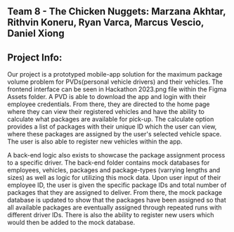 ## Team 8 - The Chicken Nuggets: Marzana Akhtar, Rithvin Koneru, Ryan Varca, Marcus Vescio, Daniel Xiong

## Project Info:

Our project is a prototyped mobile-app solution for the maximum package volume problem for PVDs(personal vehicle drivers) and their vehicles. The frontend interface can be seen in Hackathon 2023.png file within the Figma Assets folder. A PVD is able to download the app and login with their employee credentials. From there, they are directed to the home page where they can view their registered vehicles and have the ability to calculate what packages are available for pick-up. The calculate option provides a list of packages with their unique ID which the user can view, where these packages are assigned by the user's selected vehicle space. The user is also able to register new vehicles within the app.

A back-end logic also exists to showcase the package assignment process to a specific driver. The back-end folder contains mock databases for employees, vehicles, packages and package-types (varrying lengths and sizes) as well as logic for utilizing this mock data. Upon user input of their employee ID, the user is given the specific package IDs and total number of packages that they are assigned to deliver. From there, the mock package database is updated to show that the packages have been assigned so that all available packages are eventually assigned through repeated runs with different driver IDs. There is also the ability to register new users which would then be added to the mock database.
